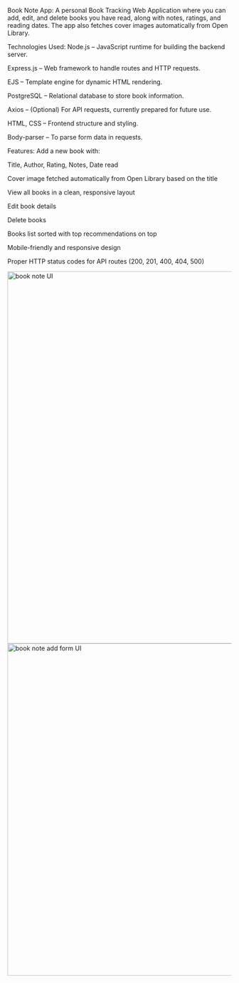  Book Note App:
    A personal Book Tracking Web Application where you can add, edit, and delete books you have read, along with notes, ratings, and reading dates. The app also fetches cover images automatically from Open Library.

 Technologies Used:
   Node.js – JavaScript runtime for building the backend server.

   Express.js – Web framework to handle routes and HTTP requests.

   EJS – Template engine for dynamic HTML rendering.

   PostgreSQL – Relational database to store book information.

   Axios – (Optional) For API requests, currently prepared for future use.

   HTML, CSS – Frontend structure and styling.

   Body-parser – To parse form data in requests.

Features:
 Add a new book with:

   Title, Author, Rating, Notes, Date read

   Cover image fetched automatically from Open Library based on the title

   View all books in a clean, responsive layout

   Edit book details

   Delete books

   Books list sorted with top recommendations on top

   Mobile-friendly and responsive design
   
   Proper HTTP status codes for API routes (200, 201, 400, 404, 500)

  <img width="1850" height="836" alt="book note UI" src="https://github.com/user-attachments/assets/25e04e91-cfb1-454b-96ab-db1684823eb4" />

  <img width="1707" height="746" alt="book note add form UI" src="https://github.com/user-attachments/assets/9fc72ecc-1a44-4273-8355-16dff6bb6703" />

   

